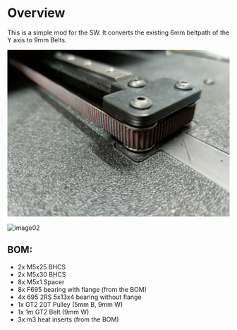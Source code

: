 # Overview

This is a simple mod for the SW. It converts the existing 6mm beltpath of the Y axis to 9mm Belts.

![image01](./images/image01.jpg "Usage")

![image02](./images/image02.jpg "Usage")

## BOM:
* 2x M5x25 BHCS
* 2x M5x30 BHCS
* 8x M5x1 Spacer
* 8x F695 bearing with flange (from the BOM)
* 4x 695 2RS 5x13x4 bearing without flange
* 1x GT2 20T Pulley (5mm B, 9mm W)
* 1x 1m GT2 Belt (9mm W)
* 3x m3 heat inserts (from the BOM)
